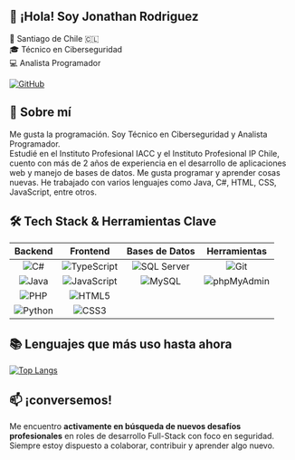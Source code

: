 ## 👋 ¡Hola! Soy Jonathan Rodriguez

📍 Santiago de Chile 🇨🇱  
🎓 Técnico en Ciberseguridad  
💻 Analista Programador

[![GitHub](https://img.shields.io/badge/GitHub-Jonaaxsic-181717?style=for-the-badge&logo=github&logoColor=white)](https://github.com/Jonaaxsic)

## 🧑 Sobre mí

Me gusta la programación. Soy Técnico en Ciberseguridad y Analista Programador.  
Estudié en el Instituto Profesional IACC y el Instituto Profesional IP Chile, cuento con más de 2 años de experiencia en el desarrollo de aplicaciones web y manejo de bases de datos.</small>
Me gusta programar y aprender cosas nuevas. He trabajado con varios lenguajes como Java, C#, HTML, CSS, JavaScript, entre otros.

## 🛠️ Tech Stack & Herramientas Clave

| Backend  | Frontend  | Bases de Datos | Herramientas |
| :---: | :---: | :---: | :---: |
| ![C#](https://img.shields.io/badge/C%23-239120?style=for-the-badge&logo=c-sharp&logoColor=white) | ![TypeScript](https://img.shields.io/badge/TypeScript-007ACC?style=for-the-badge&logo=typescript&logoColor=white) | ![SQL Server](https://img.shields.io/badge/Microsoft_SQL_Server-CC2927?style=for-the-badge&logo=microsoft-sql-server&logoColor=white) | ![Git](https://img.shields.io/badge/Git-F05032?style=for-the-badge&logo=git&logoColor=white) |
| ![Java](https://img.shields.io/badge/Java-007396?style=for-the-badge&logo=java&logoColor=white) | ![JavaScript](https://img.shields.io/badge/JavaScript-F7DF1E?style=for-the-badge&logo=javascript&logoColor=black) | ![MySQL](https://img.shields.io/badge/MySQL-4479A1?style=for-the-badge&logo=mysql&logoColor=white) | ![phpMyAdmin](https://img.shields.io/badge/phpMyAdmin-6C7892?style=for-the-badge&logo=phpmyadmin&logoColor=white) |
| ![PHP](https://img.shields.io/badge/PHP-777BB4?style=for-the-badge&logo=php&logoColor=white) | ![HTML5](https://img.shields.io/badge/HTML5-E34F26?style=for-the-badge&logo=html5&logoColor=white) | |  |
| ![Python](https://img.shields.io/badge/Python-3776AB?style=for-the-badge&logo=python&logoColor=white) | ![CSS3](https://img.shields.io/badge/CSS3-1572B6?style=for-the-badge&logo=css3&logoColor=white) | | |



## 📚 Lenguajes que más uso hasta ahora 

[![Top Langs](https://github-readme-stats.vercel.app/api/top-langs/?username=Jonaaxsic&theme=tokyonight&layout=donut-vertical&hide_border=true&langs_count=8)](https://github.com/Jonaaxsic)


## 📫 ¡conversemos!
Me encuentro **activamente en búsqueda de nuevos desafíos profesionales** en roles de desarrollo Full-Stack con foco en seguridad.
Siempre estoy dispuesto a colaborar, contribuir y aprender algo nuevo.